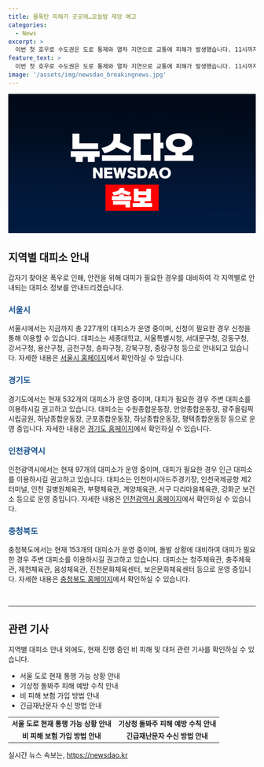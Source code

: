 ```yaml
---
title: 물폭탄 피해가 곳곳에…오늘밤 재앙 예고
categories:
  - News
excerpt: >
  이번 첫 호우로 수도권은 도로 통제와 열차 지연으로 교통에 피해가 발생했습니다. 11시까지 102건의 피해가 확인되었으며, 경기 북부 내륙은 오후까지 비가 이어질 전망입니다. 기상청은 내일 새벽까지 70mm 이상의 강한 비가 예상되어 재산과 농작물 피해가 우려됩니다. SBS Biz 신다미가 전하였습니다. [자세히 보기]
feature_text: >
  이번 첫 호우로 수도권은 도로 통제와 열차 지연으로 교통에 피해가 발생했습니다. 11시까지 102건의 피해가 확인되었으며, 경기 북부 내륙은 오후까지 비가 이어질 전망입니다. 기상청은 내일 새벽까지 70mm 이상의 강한 비가 예상되어 재산과 농작물 피해가 우려됩니다. SBS Biz 신다미가 전하였습니다. [자세히 보기]
image: '/assets/img/newsdao_breakingnews.jpg'
---
```


<p><img src="/assets/img/newsdao_breakingnews.jpg" alt="flaretime 속보" /></p>

<h2 data-ke-size="size26">지역별 대피소 안내</h2>

<p data-ke-size="size16">갑자기 찾아온 폭우로 인해, 안전을 위해 대피가 필요한 경우를 대비하여 각 지역별로 안내되는 대피소 정보를 안내드리겠습니다.</p>

<h3><b><span style="color: #1a5490;">서울시</span></b></h3>

<p data-ke-size="size16">서울시에서는 지금까지 총 227개의 대피소가 운영 중이며, 신청이 필요한 경우 신청을 통해 이용할 수 있습니다. 대피소는 세종대학교, 서울특별시청, 서대문구청, 강동구청, 강서구청, 용산구청, 금천구청, 송파구청, 강북구청, 중랑구청 등으로 안내되고 있습니다. 자세한 내용은 <a href="https://url.kr/9pghjn">서울시 홈페이지</a>에서 확인하실 수 있습니다.</p>

<h3><b><span style="color: #1a5490;">경기도</span></b></h3>

<p data-ke-size="size16">경기도에서는 현재 532개의 대피소가 운영 중이며, 대피가 필요한 경우 주변 대피소를 이용하시길 권고하고 있습니다. 대피소는 수원종합운동장, 안양종합운동장, 광주올림픽시립공원, 하남종합운동장, 군포종합운동장, 하남종합운동장, 평택종합운동장 등으로 운영 중입니다. 자세한 내용은 <a href="https://url.kr/9pghjn">경기도 홈페이지</a>에서 확인하실 수 있습니다.</p>

<h3><b><span style="color: #1a5490;">인천광역시</span></b></h3>

<p data-ke-size="size16">인천광역시에서는 현재 97개의 대피소가 운영 중이며, 대피가 필요한 경우 인근 대피소를 이용하시길 권고하고 있습니다. 대피소는 인천아시아드주경기장, 인천국제공항 제2터미널, 인천 길병원체육관, 부평체육관, 계양체육관, 서구 다리마을체육관, 강화군 보건소 등으로 운영 중입니다. 자세한 내용은 <a href="https://url.kr/9pghjn">인천광역시 홈페이지</a>에서 확인하실 수 있습니다.</p>

<h3><b><span style="color: #1a5490;">충청북도</span></b></h3>

<p data-ke-size="size16">충청북도에서는 현재 153개의 대피소가 운영 중이며, 돌발 상황에 대비하여 대피가 필요한 경우 주변 대피소를 이용하시길 권고하고 있습니다. 대피소는 청주체육관, 충주체육관, 제천체육관, 음성체육관, 진천문화체육센터, 보은문화체육센터 등으로 운영 중입니다. 자세한 내용은 <a href="https://url.kr/9pghjn">충청북도 홈페이지</a>에서 확인하실 수 있습니다.</p>

<p data-ke-size="size16">&nbsp;</p>

<hr>

<h2 data-ke-size="size26">관련 기사</h2>

<p data-ke-size="size16">지역별 대피소 안내 외에도, 현재 진행 중인 비 피해 및 대처 관련 기사를 확인하실 수 있습니다.</p>

<ul>
    <li>서울 도로 현재 통행 가능 상황 안내</li>
    <li>기상청 돌봐주 피해 예방 수칙 안내</li>
    <li>비 피해 보험 가입 방법 안내</li>
    <li>긴급재난문자 수신 방법 안내</li>
</ul>

<table>
    <tr>
        <td style="text-align: center; height: 17px;"><b>서울 도로 현재 통행 가능 상황 안내</b></td>
        <td style="text-align: center; height: 17px;"><b>기상청 돌봐주 피해 예방 수칙 안내</b></td>
    </tr>
    <tr>
        <td style="text-align: center; height: 17px;"><b>비 피해 보험 가입 방법 안내</b></td>
        <td style="text-align: center; height: 17px;"><b>긴급재난문자 수신 방법 안내</b></td>
    </tr>
</table>
실시간 뉴스 속보는, <a href="https://newsdao.kr" rel="dofollow">https://newsdao.kr</a>


